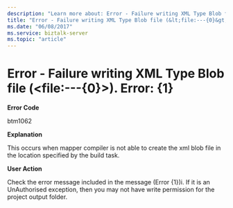 ```yaml
---
description: "Learn more about: Error - Failure writing XML Type Blob file (&lt;file:---{0}&gt;). Error: {1}"
title: "Error - Failure writing XML Type Blob file (&lt;file:---{0}&gt;). Error: {1} | Microsoft Docs"
ms.date: "06/08/2017"
ms.service: biztalk-server
ms.topic: "article"
---
```


# Error - Failure writing XML Type Blob file (&lt;file:---{0}&gt;). Error: {1}

**Error Code**  
  
 btm1062  
  
 **Explanation**  
  
 This occurs when mapper compiler is not able to create the xml blob file in the location specified by the build task.  
  
 **User Action**  
  
 Check the error message included in the message (Error {1})i. If it is an UnAuthorised exception, then you may not have write permission for the project output folder.
